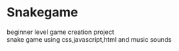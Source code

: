 # Snakegame
beginner level game creation project 
<br>
snake game using css,javascript,html and music sounds
